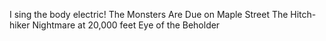 I sing the body electric!
The Monsters Are Due on Maple Street
The Hitch-hiker
Nightmare at 20,000 feet
Eye of the Beholder
